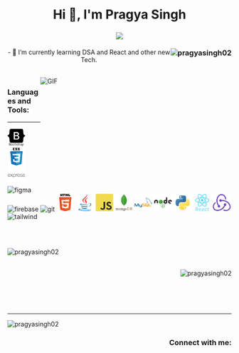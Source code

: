 <h1 align="center">Hi 👋, I'm Pragya Singh</h1>
<h3 align="center">
<p algin = "center"><a href="https://github.com/sat51/readme-typing-svg"><img src="https://readme-typing-svg.herokuapp.com/?lines=I%20am%20a%20passionate%20Frontend%20Developer;I%20Love%20to%20Explore%20Different%20things;I%20Love%20Coding%20❤%20!;I%20Like%20to%20learn%20new%20Technologies.&font=Fira%20Code&left=true&width=440&height=45&color=61CC8C&vleft=true&size=22"></a>
</p> <img align="right" src="https://komarev.com/ghpvc/?username=pragyasingh02&label=Profile%20views&color=0e75b6&style=flat" alt="pragyasingh02" /> </h3>



<p align="center">
- 🌱 I’m currently learning DSA and React and other new Tech.
</p>
  


<br>
<img align="right" alt="GIF" src="https://user-images.githubusercontent.com/75851313/151668395-5591532b-28da-46a6-9476-7c9694bcb60e.gif" width="430" height="250"/>

<h3 align="left">Languages and Tools:</h3>
<hr>
<p align="left"> 
  <img src="https://raw.githubusercontent.com/devicons/devicon/master/icons/bootstrap/bootstrap-plain-wordmark.svg" alt="bootstrap" width="40" height="40"/>
  <img src="https://raw.githubusercontent.com/devicons/devicon/master/icons/css3/css3-original-wordmark.svg" alt="css3" width="40" height="40"/>
<img src="https://raw.githubusercontent.com/devicons/devicon/master/icons/express/express-original-wordmark.svg" alt="express" width="40" height="40"/> 
<img src="https://www.vectorlogo.zone/logos/figma/figma-icon.svg" alt="figma" width="40" height="40"/> 
<img src="https://www.vectorlogo.zone/logos/firebase/firebase-icon.svg" alt="firebase" width="40" height="40"/>
<img src="https://www.vectorlogo.zone/logos/git-scm/git-scm-icon.svg" alt="git" width="40" height="40"/> 
  <img src="https://raw.githubusercontent.com/devicons/devicon/master/icons/html5/html5-original-wordmark.svg" alt="html5" width="40" height="40"/>  
 <img src="https://raw.githubusercontent.com/devicons/devicon/master/icons/java/java-original.svg" alt="java" width="40" height="40"/> 
<img src="https://raw.githubusercontent.com/devicons/devicon/master/icons/javascript/javascript-original.svg" alt="javascript" width="40" height="40"/> 
<img src="https://raw.githubusercontent.com/devicons/devicon/master/icons/mongodb/mongodb-original-wordmark.svg" alt="mongodb" width="40" height="40"/> 
<img src="https://raw.githubusercontent.com/devicons/devicon/master/icons/mysql/mysql-original-wordmark.svg" alt="mysql" width="40" height="40"/>  
 <img src="https://raw.githubusercontent.com/devicons/devicon/master/icons/nodejs/nodejs-original-wordmark.svg" alt="nodejs" width="40" height="40"/>  
 <img src="https://raw.githubusercontent.com/devicons/devicon/master/icons/python/python-original.svg" alt="python" width="40" height="40"/> 
<img src="https://raw.githubusercontent.com/devicons/devicon/master/icons/react/react-original-wordmark.svg" alt="react" width="40" height="40"/> 
 <img src="https://raw.githubusercontent.com/devicons/devicon/master/icons/redux/redux-original.svg" alt="redux" width="40" height="40"/> 
 <img src="https://www.vectorlogo.zone/logos/tailwindcss/tailwindcss-icon.svg" alt="tailwind" width="40" height="40"/> </p>

<br>
<br>
<div>
<p><img align="left" src="https://github-readme-streak-stats.herokuapp.com/?user=pragyasingh02&" alt="pragyasingh02" /></p>
  <br>
  <br>
<p><img align="right" src="https://github-readme-stats.vercel.app/api/top-langs?username=pragyasingh02&show_icons=true&locale=en&layout=compact" alt="pragyasingh02" /></p>
</div>
<br>
<br>
<br>
<br>
<br>
<hr>
<p><img align="left" src="https://github-readme-stats.vercel.app/api?username=pragyasingh02&show_icons=true&locale=en" alt="pragyasingh02" /></p>
<br>
<h3 align="right">Connect with me:</h3>
<p align="left">
</p> 
